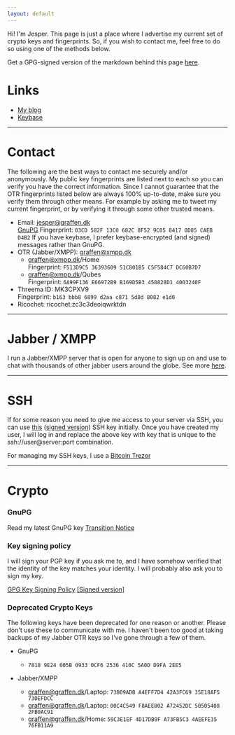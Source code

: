 ```yaml
---
layout: default
---
```


Hi! I'm Jesper. This page is just a place where I advertise my current set of crypto keys and fingerprints. So, if you wish to contact me, feel free to do so using one of the methods below. 

Get a GPG-signed version of the markdown behind this page [here](index.md.asc).

# Links

* [My blog][blog]
* [Keybase][keybase]

---

# Contact

The following are the best ways to contact me securely and/or anonymously. My public key fingerprints are listed next to each so you can verify you have the correct information.
Since I cannot guarantee that the OTR fingerprints listed below are always 100% up-to-date, make sure you verify them through other means. For example by asking me to tweet
my current fingerprint, or by verifying it through some other trusted means.

* Email: [jesper@graffen.dk][email]  
[GnuPG][graffen.asc] Fingerprint:  `03CD 582F 13C0 682C 8F52 9C05 8417 0D85 CAEB D4B2`
If you have keybase, I prefer keybase-encrypted (and signed) messages rather than GnuPG.   
* OTR (Jabber/XMPP): [graffen@xmpp.dk][graffen@xmpp.dk]
  * graffen@xmpp.dk/Home  
    Fingerprint: `F513D9C5 36393609 51C801B5 C5F584C7 DC60B7D7`
  * graffen@xmpp.dk/Qubes  
    Fingerprint: `6A99F136 E66972B9 B169D5B3 458828D1 4003240F`
* Threema ID: MK3CPXV9  
  Fingerprint: `b163 bbb8 6899 d2aa c871 5d8d 8082 e1d0`
* Ricochet: ricochet:zc3c3deoiqwrktdn

---

# Jabber / XMPP
I run a Jabber/XMPP server that is open for anyone to sign up on and use to chat with thousands of other jabber users around the globe. See more [here][xmpp.dk].

---

# SSH
If for some reason you need to give me access to your server via SSH, you can use [this][sshkey] ([signed version][sshkey_signed]) SSH key initially. 
Once you have created my user, I will log in and replace the above key with key that is unique to the ssh://user@server:port combination.

For managing my SSH keys, I use a [Bitcoin Trezor][bitcointrezor] 

---

# Crypto

### GnuPG
Read my latest GnuPG key [Transition Notice][transitionnotice]

### Key signing policy
I will sign your PGP key if you ask me to, and I have somehow verified that the identity of the key matches your
identity. I will probably also ask you to sign my key. 

[GPG Key Signing Policy][keysigningpolicy] [[Signed version]](keysigning/policy/index.md.asc) 

### Deprecated Crypto Keys
The following keys have been deprecated for one reason or another. Please don't use these to communicate with me. I haven't been too good at taking backups of my Jabber OTR keys so I've gone through a few of them. 


* GnuPG
  * `7818 9E24 005B 0933 0CF6 2536 416C 5A0D D9FA 2EE5`

* Jabber/XMPP
  * graffen@graffen.dk/Laptop: `73B09ADB A4EFF7D4 42A3FC69 35E18AF5 73DEFDCC`
  * graffen@graffen.dk/Laptop: `00C4C549 F8AEE802 A72452DC 50505408 2FB0AC91`
  * graffen@graffen.dk/Home: `59C3E1EF 4D17DB9F A73FB5C3 4AEEFE35 76FB11A9`

[blog]:https://blog.graffen.dk
[keybase]:https://keybase.io/graffen/
[graffen.asc]:graffen.asc
[xmpp.dk]:https://xmpp.dk
[graffen@xmpp.dk]:xmpp://graffen@xmpp.dk
[email]:mailto:jesper@graffen.dk
[sshkey]:graffen-ssh-key.txt
[sshkey_signed]:graffen-ssh-key.txt.asc
[bitcointrezor]:https://bitcointrezor.com
[transitionnotice]:transition-notice.html
[keysigningpolicy]:keysigning/policy/
